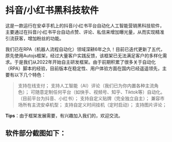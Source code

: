 # 抖音/小红书黑科技软件

这是一款运行在安卓手机上的抖音/小红书平台自动化人工智能营销黑科技软件，主要通过在抖音/小红书平台自动点赞、评论、私信来增加曝光量，从而实现精准引流获客，增加粉丝的功能。

我们已在RPA（机器人流程自动化）领域深耕6年之久！目前已迭代更新了五代，原先使用Autojs框架，经过大量客户实践反馈，该框架已无法满足客户的多样化需求。于是我们从2022年开始自主研发框架。由于前期积累了很多关于自动化（RPA）脚本的经验，目前版本在稳定性、用户体验方面在国内已经遥遥领先，主要有以下几个特色：

> 支持在线支付；
> 支持人工智能（AI）评论（我们已为你内置各种主流角色）；
> 可随意定制任何平台（如快手、视频号、知乎、Tiktok等）自动化。（目前平台为抖音、小红书）；
> 支持自定义贴牌（完全独立自主）；
> 兼容市场所有主流安卓机型；
> 支持自定义时间挂机（定时启动）；
> 支持图片评论；

**Tips**：由于框架发展需要，有兴趣加入我们的，欢迎交流。



## 软件部分截图如下：


